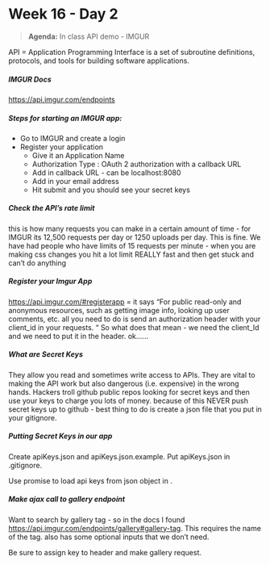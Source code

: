 # Week 16 - Day 2

> **Agenda:** In class API demo - IMGUR

API = Application Programming Interface is a set of subroutine definitions, protocols, and tools for building software applications.

##### IMGUR Docs
https://api.imgur.com/endpoints

#####  Steps for starting an IMGUR app:
* Go to IMGUR and create a login
* Register your application
    * Give it an Application Name
    * Authorization Type :  OAuth 2 authorization with a callback URL
    * Add in callback URL - can be localhost:8080
    * Add in your email address
    * Hit submit and you should see your secret keys

##### Check the API’s rate limit
this is how many requests you can make in a certain amount of time - for IMGUR its 12,500 requests per day or 1250 uploads per day.  This is fine.  We have had people who have limits of 15 requests per minute - when you are making css changes you hit a lot limit REALLY fast and then get stuck and can’t do anything

##### Register your Imgur App
https://api.imgur.com/#registerapp  = it says “For public read-only and anonymous resources, such as getting image info, looking up user comments, etc. all you need to do is send an authorization header with your client_id in your requests. “ So what does that mean - we need the client_Id and we need to put it in the header.  ok……

##### What are Secret Keys 
They allow you read and sometimes write access to APIs.  They are vital to making the API work but also dangerous (i.e. expensive) in the wrong hands.  Hackers troll github public repos looking for secret keys and then use your keys to charge you lots of money. because of this NEVER push secret keys up to github - best thing to do is create a json file that you put in your gitignore.

##### Putting Secret Keys in our app
Create apiKeys.json and apiKeys.json.example.  Put apiKeys.json in .gitignore.  

Use promise to load api keys from json object in .

##### Make ajax call to gallery endpoint
Want to search by gallery tag - so in the docs I found https://api.imgur.com/endpoints/gallery#gallery-tag.  This requires the name of the tag.  also has some optional inputs that we don’t need.

Be sure to assign key to header and make gallery request.


